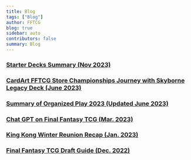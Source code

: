 ```yaml
---
title: Blog
tags: ["Blog"]
author: FFTCG
blog: true
sidebar: auto
contributors: false
summary: Blog
---
```



### <a href="./blog/2023-11-25_2023_StarterDecks">**Starter Decks Summary (Nov 2023)**</a>
### <a href="./blog/2023-06-19_BennyCardArtTop8Report">**CardArt FFTCG Store Championships Journey with Skyborne Legacy Deck (June 2023)**</a>
### <a href="./blog/2023-05-24_2023_Summary_Organized_Play">**Summary of Organized Play 2023 (Updated June 2023)**</a>
### <a href="./blog/2023-03-10_FFTCG_ChatGPT">**Chat GPT on Final Fantasy TCG (Mar. 2023)**</a>
### <a href="./blog/2023-01-28_King_Kong_Winter_Reunion_Recap">**King Kong Winter Reunion Recap (Jan. 2023)**</a>
### <a href="./blog/2022-12-8_Draft_Guide_FFTCG_Updated">**Final Fantasy TCG Draft Guide (Dec. 2022)**</a>
